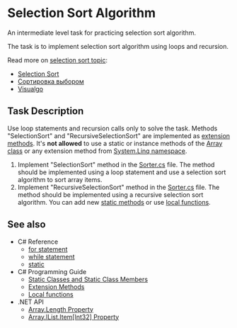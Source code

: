 # Selection Sort Algorithm

An intermediate level task for practicing selection sort algorithm.

The task is to implement selection sort algorithm using loops and recursion.

Read more on [selection sort topic](https://www.google.com/search?q=selection+sort):

* [Selection Sort](https://en.wikipedia.org/wiki/Selection_sort)
* [Сортировка выбором](https://habr.com/ru/company/otus/blog/509674/)
* [Visualgo](https://visualgo.net/)


## Task Description

Use loop statements and recursion calls only to solve the task. Methods "SelectionSort" and "RecursiveSelectionSort" are implemented as [extension methods](https://docs.microsoft.com/en-us/dotnet/csharp/programming-guide/classes-and-structs/extension-methods). It's **not allowed** to use a static or instance methods of the [Array class](https://docs.microsoft.com/en-us/dotnet/api/system.array) or any extension method from [System.Linq namespace](https://docs.microsoft.com/en-us/dotnet/api/system.linq).

1. Implement "SelectionSort" method in the [Sorter.cs](SelectionSort/Sorter.cs) file. The method should be implemented using a loop statement and use a selection sort algorithm to sort array items.
2. Implement "RecursiveSelectionSort" method in the [Sorter.cs](SelectionSort/Sorter.cs) file. The method should be implemented using a recursive selection sort algorithm. You can add new [static methods](https://docs.microsoft.com/en-us/dotnet/csharp/programming-guide/classes-and-structs/static-classes-and-static-class-members) or use [local functions](https://docs.microsoft.com/en-us/dotnet/csharp/programming-guide/classes-and-structs/local-functions).


## See also

* C# Reference
  * [for statement](https://docs.microsoft.com/en-us/dotnet/csharp/language-reference/keywords/for)
  * [while statement](https://docs.microsoft.com/en-us/dotnet/csharp/language-reference/keywords/while)
  * [static](https://docs.microsoft.com/en-us/dotnet/csharp/language-reference/keywords/static)
* C# Programming Guide
  * [Static Classes and Static Class Members](https://docs.microsoft.com/en-us/dotnet/csharp/programming-guide/classes-and-structs/static-classes-and-static-class-members)
  * [Extension Methods](https://docs.microsoft.com/en-us/dotnet/csharp/programming-guide/classes-and-structs/extension-methods)
  * [Local functions](https://docs.microsoft.com/en-us/dotnet/csharp/programming-guide/classes-and-structs/local-functions)
* .NET API
  * [Array.Length Property](https://docs.microsoft.com/en-us/dotnet/api/system.array.length)
  * [Array.IList.Item[Int32] Property](https://docs.microsoft.com/en-us/dotnet/api/system.array.system-collections-ilist-item)
